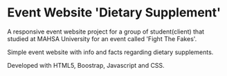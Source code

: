 # Event Website 'Dietary Supplement'

A responsive event website project for a group of student(client) that studied at MAHSA University for an event called 'Fight The Fakes'.

Simple event website with info and facts regarding dietary supplements.

Developed with HTML5, Boostrap, Javascript and CSS.
